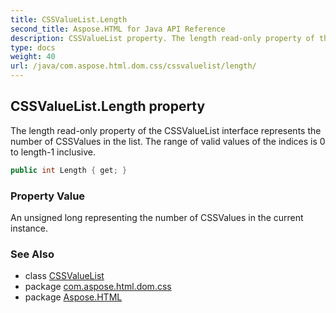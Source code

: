 ```yaml
---
title: CSSValueList.Length
second_title: Aspose.HTML for Java API Reference
description: CSSValueList property. The length read-only property of the CSSValueList interface represents the number of CSSValues in the list. The range of valid values of the indices is 0 to length-1 inclusive
type: docs
weight: 40
url: /java/com.aspose.html.dom.css/cssvaluelist/length/
---
```

## CSSValueList.Length property

The length read-only property of the CSSValueList interface represents the number of CSSValues in the list. The range of valid values of the indices is 0 to length-1 inclusive.

```java
public int Length { get; }
```

### Property Value

An unsigned long representing the number of CSSValues in the current instance.

### See Also

* class [CSSValueList](../)
* package [com.aspose.html.dom.css](../../cssvaluelist/)
* package [Aspose.HTML](../../../)
